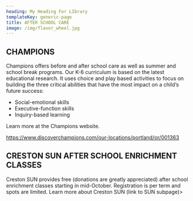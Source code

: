```yaml
---
heading: My Heading For LIbrary
templateKey: generic-page
title: AFTER SCHOOL CARE
image: /img/flavor_wheel.jpg
---
```

## CHAMPIONS

Champions offers before and after school care as well as summer and school break programs. Our K-6 curriculum is based on the latest educational research. It uses choice and play based activities to focus on building the three critical abilities that have the most impact on a child’s future success:

* Social-emotional skills
* Executive-function skills
* Inquiry-based learning

Learn more at the Champions website.

<https://www.discoverchampions.com/our-locations/portland/or/001363>



## CRESTON SUN AFTER SCHOOL ENRICHMENT CLASSES

Creston SUN provides free (donations are greatly appreciated) after school enrichment classes starting in mid-October. Registration is per term and spots are limited. Learn more about Creston SUN (link to SUN subpage)>